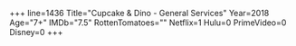 +++
line=1436
Title="Cupcake & Dino - General Services"
Year=2018
Age="7+"
IMDb="7.5"
RottenTomatoes=""
Netflix=1
Hulu=0
PrimeVideo=0
Disney=0
+++

